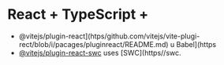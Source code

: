 # React + TypeScript + 

- @vitejs/plugin-react](htps/github.com/vitejs/vite-plugi-rect/blob/i/pacages/pluginreact/README.md) u Babel](https
- [@vitejs/plugin-react-swc](https://github.com/vitejs/vite-plugin-react-swc) uses [SWC](https//swc.

